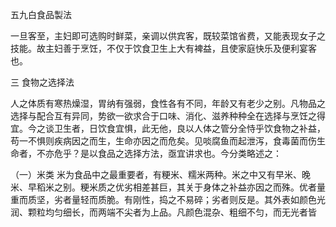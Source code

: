 五九白食品製法

一旦客至，主妇即可选购时鲜菜，亲调以供宾客，既较菜馆省费，又能表现女子之技能。故主妇善于烹饪，不仅于饮食卫生上大有裨益，且使家庭快乐及便利宴客也。

三 食物之选择法

人之体质有寒热燥湿，胃纳有强弱，食性各有不同，年龄又有老少之别。凡物品之选择与配合互有异同，势欲一欲求合于口味、消化、滋养种种全在选择与烹饪之得宜。今之谈卫生者，日饮食宜惧，此无他，良以人体之管分全恃乎饮食物之补益，苟一不惧则疾病因之而生，生命亦因之而危矣。见啖腐鱼而起泄泻，食毒菌而伤生命者，不亦危乎？是以食品之选择方法，亟宜讲求也。今分类略述之：

（一）米类
米为食品中之最重要者，有粳米、糯米两种。米之中又有早米、晚米、早稻米之别。粳米质之优劣相差甚巨，其关于身体之补益亦因之而殊。优者量重而质坚，劣者量轻而质脆。有刚性，捣之不易碎；劣者则反是。其外表如颜色光润、颗粒均匀细长，而两端不尖者为上品。凡颜色混杂、粗细不匀，而无光者皆